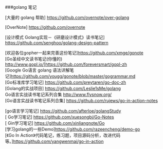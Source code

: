 ###golang 笔记


[大量的 golang 帮助] https://github.com/overnote/over-golang    
 
[OverNote] https://github.com/overnote

[设计模式 Golang实现－《研磨设计模式》读书笔记] https://github.com/senghoo/golang-design-pattern 


[欢迎各位gopher一起来完善这份笔记]https://github.com/xmge/gonote    
[Go圣经中文读书笔记(你懂的) http://www.gopl.io/]https://github.com/foreversmart/gopl-zh  
[Google Go语言 golang 语法详解笔记]https://github.com/yougg/gonote/blob/master/gogrammar.md  
[Go标准库学习笔记] https://github.com/preytaren/go-doc-zh  
[Golang的实战项目] https://github.com/Leslie1sMe/golang  
Go语言实战读书笔记系列合集 http://www.flysnow.org/  
[Go语言实战读书笔记系列合集]  https://github.com/rujews/go-in-action-notes
 
[go语言学习笔记] https://github.com/afterloe/golangStudy  
[ Go学习笔记]  https://github.com/xuesongbj/Go-Notes  
[ Gin学习笔记] https://github.com/xinliangnote/Go  
[学习golang的一些Demo]https://github.com/razeencheng/demo-go  
[《Go In Action》代码笔记，练习题，项目源码分析，改进代码等。]https://github.com/yangwenmai/go-in-action  